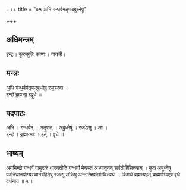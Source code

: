 +++
title = "०५ अभि गन्धर्वमतृणदबुध्नेषु"

+++
## अधिमन्त्रम्
इन्द्रः। कुरुसुतिः काण्वः। गायत्री।

## मन्त्रः
अ॒भि ग॑न्ध॒र्वम॑तृणदबु॒ध्नेषु॒ रज॒स्स्वा ।  
इन्द्रो॑ ब्र॒ह्मभ्य॒ इद्वृ॒धे ॥

## पदपाठः
अ॒भि । ग॒न्ध॒र्वम् । अ॒तृ॒ण॒त् । अ॒बु॒ध्नेषु॑ । रजः॑ऽसु । आ ।  
इन्द्रः॑ । ब्र॒ह्मऽभ्यः॑ । इत् । वृ॒धे ॥

## भाष्यम्
अयमिन्द्रो गन्धर्वं गामुदकं धारयतीति गन्धर्वो मेघस्तं अभ्यातृणत् सर्वतोहिंसितवान् । कुत्र अबुध्नेषु पदनिधानयोग्यस्थानरहितेषु रजःसु लोकेषु अन्तरिक्षप्रदेशेष्वित्यर्थः । किमर्थं ब्रह्मभ्यइत् ब्राह्मणेभ्यएव वृधे वर्धनाय ॥ ५ ॥